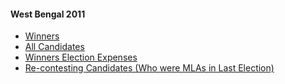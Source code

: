 #### West Bengal 2011
  * [Winners](https://www.myneta.info/westbengal2011/index.php?action=show_winners&sort=default)
  * [All Candidates](https://www.myneta.info/westbengal2011/)
  * [Winners Election Expenses](https://www.myneta.info/westbengal2011/index.php?action=showWinnersExpense&sortExp=default)
  * [ Re-contesting Candidates (Who were MLAs in Last Election)](https://www.myneta.info/westbengal2011/index.php?action=recontestAssetsComparison)